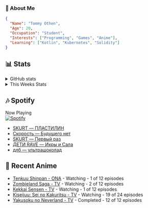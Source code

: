### 👋 About Me
```json
{
  "Name": "Tommy Othen",
  "Age": 20,
  "Occupation": "Student",
  "Interests": ["Programming", "Games", "Anime"],
  "Learning": ["Kotlin", "Kubernetes", "Solidity"]
}
```

## 📊 Stats
<details>
  <summary>GitHub stats</summary>
  <a href="https://github.com/anuraghazra/github-readme-stats">
    <img src="https://github-readme-stats.vercel.app/api?username=DaSushiAsian&show_icons=true&count_private=true&hide=prs,issues">
  </a>
</details>

<details>
  <summary>This Weeks Stats</summary>
  <a href="https://github.com/anuraghazra/github-readme-stats">
    <img src="https://github-readme-stats.vercel.app/api/wakatime?username=DaSushiAsian&cache_seconds=1800&custom_title=Top Languages">
  </a>
</details>

## 🎶 Spotify
Now Playing\
[![Spotify](https://novatorem-dasushiasian.vercel.app/api/spotify)](https://open.spotify.com/user/g90805640970)
<!-- LASTFM:START -->
* [SKURT — ПЛАСТИЛИН](https://www.last.fm/music/SKURT/_/%D0%9F%D0%9B%D0%90%D0%A1%D0%A2%D0%98%D0%9B%D0%98%D0%9D)
* [Скорость — Будущего нет](https://www.last.fm/music/%D0%A1%D0%BA%D0%BE%D1%80%D0%BE%D1%81%D1%82%D1%8C/_/%D0%91%D1%83%D0%B4%D1%83%D1%89%D0%B5%D0%B3%D0%BE+%D0%BD%D0%B5%D1%82)
* [SKURT — Первый раз](https://www.last.fm/music/SKURT/_/%D0%9F%D0%B5%D1%80%D0%B2%D1%8B%D0%B9+%D1%80%D0%B0%D0%B7)
* [ДЕТИ RAVE — Икры и Сала](https://www.last.fm/music/%D0%94%D0%95%D0%A2%D0%98+RAVE/_/%D0%98%D0%BA%D1%80%D1%8B+%D0%B8+%D0%A1%D0%B0%D0%BB%D0%B0)
* [длб — ультрашоколад](https://www.last.fm/music/%D0%B4%D0%BB%D0%B1/_/%D1%83%D0%BB%D1%8C%D1%82%D1%80%D0%B0%D1%88%D0%BE%D0%BA%D0%BE%D0%BB%D0%B0%D0%B4)<!-- LASTFM:END -->

## 🗻 Recent Anime
<!-- ANIME-LIST:START -->
* [Tenkuu Shinpan - ONA](https://myanimelist.net/anime/43690/Tenkuu_Shinpan) - Watching - 1 of 12 episodes
* [Zombieland Saga - TV](https://myanimelist.net/anime/37976/Zombieland_Saga) - Watching - 2 of 12 episodes
* [Kekkai Sensen - TV](https://myanimelist.net/anime/24439/Kekkai_Sensen) - Watching - 1 of 12 episodes
* [Kiseijuu: Sei no Kakuritsu - TV](https://myanimelist.net/anime/22535/Kiseijuu__Sei_no_Kakuritsu) - Watching - 19 of 24 episodes
* [Yakusoku no Neverland - TV](https://myanimelist.net/anime/37779/Yakusoku_no_Neverland) - Completed - 12 of 12 episodes<!-- ANIME-LIST:END -->
